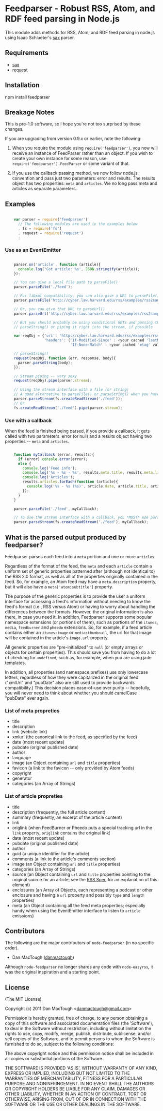 #  Feedparser - Robust RSS, Atom, and RDF feed parsing in Node.js

This module adds methods for RSS, Atom, and RDF feed parsing in node.js using
Isaac Schlueter's [sax](https://github.com/isaacs/sax-js) parser.

## Requirements

- [sax](https://github.com/isaacs/sax-js)
- [request](https://github.com/mikeal/request)

## Installation

npm install feedparser

## Breakage Notes

This is pre-1.0 software, so I hope you're not too surprised by these changes.

If you are upgrading from version 0.9.x or earlier, note the following:

1. When you require the module using `require('feedparser')`, you now will
receive an instance of FeedParser rather than an object. If you wish to create
your own instance for some reason, use `require('feedparser').FeedParser` or
some variant of that.

2. If you use the callback passing method, we now follow node.js convention
and pass just two parameters: error and results. The results object has two
properties: `meta` and `articles`. We no long pass meta and articles as
separate parameters.

## Examples

```javascript

    var parser = require('feedparser')
      // The following modules are used in the examples below
      , fs = require('fs')
      , request = require('request')
      ;
```
### Use as an EventEmitter

```javascript

    parser.on('article', function (article){
      console.log('Got article: %s', JSON.stringify(article));
    });

    // You can give a local file path to parseFile()
    parser.parseFile('./feed');

    // For libxml compatibility, you can also give a URL to parseFile()
    parser.parseFile('http://cyber.law.harvard.edu/rss/examples/rss2sample.xml');

    // Or, you can give that URL to parseUrl()
    parser.parseUrl('http://cyber.law.harvard.edu/rss/examples/rss2sample.xml');

    // But you should probably be using conditional GETs and passing the results to
    // parseString() or piping it right into the stream, if possible

    var reqObj = {'uri': 'http://cyber.law.harvard.edu/rss/examples/rss2sample.xml',
                  'headers': {'If-Modified-Since' : <your cached 'lastModified' value>,
                              'If-None-Match' : <your cached 'etag' value>}};

    // parseString()
    request(reqObj, function (err, response, body){
      parser.parseString(body);
    });

    // Stream piping -- very sexy
    request(reqObj).pipe(parser.stream);
    
    // Using the stream interface with a file (or string)
    // A good alternative to parseFile() or parseString() when you have a large local file
    parser.parseStream(fs.createReadStream('./feed'));
    // Or
    fs.createReadStream('./feed').pipe(parser.stream);
```

### Use with a callback

When the feed is finished being parsed, if you provide a callback, it gets
called with two parameters: error (or null) and a results object having two
properties -- `meta` and `articles`.

```javascript

    function myCallback (error, results){
      if (error) console.error(error);
      else {
        console.log('Feed info');
        console.log('%s - %s - %s', results.meta.title, results.meta.link, results.meta.xmlUrl);
        console.log('Articles');
        results.articles.forEach(function (article){
          console.log('%s - %s (%s)', article.date, article.title, article.link);
        });
      }
    }

    parser.parseFile('./feed', myCallback);

    // To use the stream interface with a callback, you *MUST* use parseStream(), not piping
    parser.parseStream(fs.createReadStream('./feed'), myCallback);
```

## What is the parsed output produced by feedparser?

Feedparser parses each feed into a `meta` portion and one or more `articles`.

Regardless of the format of the feed, the `meta` and each `article` contain a
uniform set of generic properties patterned after (although not identical to)
the RSS 2.0 format, as well as all of the properties originally contained in the
feed. So, for example, an Atom feed may have a `meta.description` property, but
it will also have a `meta['atom:subtitle']` property.

The purpose of the generic properties is to provide the user a uniform interface
for accessing a feed's information without needing to know the feed's format
(i.e., RSS versus Atom) or having to worry about handling the differences
between the formats. However, the original information is also there, in case
you need it. In addition, Feedparser supports some popular namespace extensions
(or portions of them), such as portions of the `itunes`, `media`, `feedburner`
and `pheedo` extensions. So, for example, if a feed article contains either an
`itunes:image` or `media:thumbnail`, the url for that image will be contained in
the article's `image.url` property.

All generic properties are "pre-initialized" to `null` (or empty arrays or
objects for certain properties). This should save you from having to do a lot of
checking for `undefined`, such as, for example, when you are using jade
templates.

In addition, all properties (and namespace prefixes) use only lowercase letters,
regardless of how they were capitalized in the original feed. ("xmlUrl" and
"pubDate" also are still used to provide backwards compatibility.) This decision
places ease-of-use over purity -- hopefully, you will never need to think about
whether you should camelCase "pubDate" ever again.

### List of meta propreties

* title
* description
* link (website link)
* xmlurl (the canonical link to the feed, as specified by the feed)
* date (most recent update)
* pubdate (original published date)
* author
* language
* image (an Object containing `url` and `title` properties)
* favicon (a link to the favicon -- only provided by Atom feeds)
* copyright
* generator
* categories (an Array of Strings)

### List of article propreties

* title
* description (frequently, the full article content)
* summary (frequently, an excerpt of the article content)
* link
* origlink (when FeedBurner or Pheedo puts a special tracking url in the `link` property, `origlink` contains the original link)
* date (most recent update)
* pubdate (original published date)
* author
* guid (a unique identifier for the article)
* comments (a link to the article's comments section)
* image (an Object containing `url` and `title` properties)
* categories (an Array of Strings)
* source (an Object containing `url` and `title` properties pointing to the original source for an article; see the [RSS Spec](http://cyber.law.harvard.edu/rss/rss.html#ltsourcegtSubelementOfLtitemgt) for an explanation of this element)
* enclosures (an Array of Objects, each representing a podcast or other enclosure and having a `url` property and possibly `type` and `length` properties)
* meta (an Object containing all the feed meta properties; especially handy when using the EventEmitter interface to listen to `article` emissions)

## Contributors

The following are the major contributors of `node-feedparser` (in no specific
order).

* Dan MacTough ([danmactough](http://github.com/danmactough))

Although `node-feedparser` no longer shares any code with `node-easyrss`, it was
the original inspiration and a starting point.

## License

(The MIT License)

Copyright (c) 2011 Dan MacTough &lt;danmactough@gmail.com&gt;

Permission is hereby granted, free of charge, to any person obtaining a copy of
this software and associated documentation files (the 'Software'), to deal in
the Software without restriction, including without limitation the rights to
use, copy, modify, merge, publish, distribute, sublicense, and/or sell copies of
the Software, and to permit persons to whom the Software is furnished to do so,
subject to the following conditions:

The above copyright notice and this permission notice shall be included in all
copies or substantial portions of the Software.

THE SOFTWARE IS PROVIDED 'AS IS', WITHOUT WARRANTY OF ANY KIND, EXPRESS OR
IMPLIED, INCLUDING BUT NOT LIMITED TO THE WARRANTIES OF MERCHANTABILITY, FITNESS
FOR A PARTICULAR PURPOSE AND NONINFRINGEMENT. IN NO EVENT SHALL THE AUTHORS OR
COPYRIGHT HOLDERS BE LIABLE FOR ANY CLAIM, DAMAGES OR OTHER LIABILITY, WHETHER
IN AN ACTION OF CONTRACT, TORT OR OTHERWISE, ARISING FROM, OUT OF OR IN
CONNECTION WITH THE SOFTWARE OR THE USE OR OTHER DEALINGS IN THE SOFTWARE.
